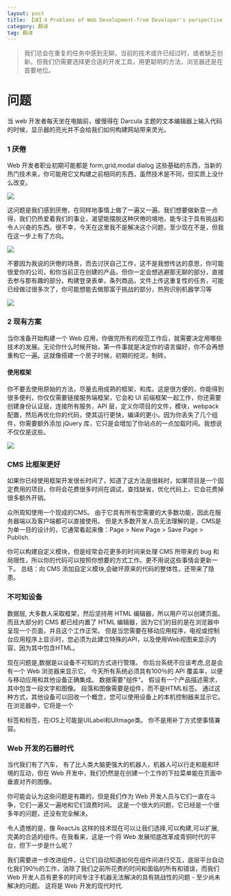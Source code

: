```yaml
---
layout: post
title: 【译】4 Problems of Web Development-from Developer's perspective 
category: 翻译
tag: 翻译
---
```


> 我们总会在重复的任务中感到无聊。当前的技术或许已经过时，或者缺乏创新。但我们仍需要选择更合适的开发工具，用更聪明的方法，浏览器还是在首要地位。

# 问题

当 web 开发者每天坐在电脑前，缓慢得在 Darcula 主题的文本编辑器上输入代码的时候，显示器的亮光并不会给我们如何构建网站带来灵光。

### 1 厌倦

Web 开发者职业初期可能都是 form,grid,modal dialog 这些基础的东西，当新的热门技术来，你可能用它又构建之前相同的东西，虽然技术是不同，但实质上没什么改变。

![](http://7te7uy.com1.z0.glb.clouddn.com/1-4luOcmV31e68HSGkxoXdMw.png)

这问题是我们感到厌倦，在同样地事情上做了一遍又一遍。我们想要做新意一点得，我们仍热爱着我们的事业，渴望能摆脱这种厌倦的境地，能专注于具有挑战和令人兴奋的东西。很不幸，今天在这里我不是解决这个问题，至少现在不是，但我在这一步上有了方向。

![](http://7te7uy.com1.z0.glb.clouddn.com/1-D5erLRvA-QM4b41aWD7oAg.gif)

不要因为我说的厌倦的场景，而去讨厌自己工作，这不是我想传达的意思，你可能很爱你的公司，和你当前正在创建的产品，但你一定会想逃避那无聊的部分，直接去参与那有趣的部分。构建登录表单，条列商品，文件上传这重复性的任务，可能已经做过很多次了，你可能想能去做那富于挑战的部分，热狗识别机器学习等

![](http://7te7uy.com1.z0.glb.clouddn.com/WechatIMG6.jpeg)

### 2 现有方案

当你准备开始构建一个 Web 应用，你做完所有的规范工作后，就需要决定用哪些技术的发展。无论你什么时候开始，第一件事就是决定你的语言偏好，你不会再想重构它一遍。这就像搭建一个房子时候，初期的挖泥，制砖。

#### 使用框架

你不要去使用原始的方法，尽量去用成熟的框架，和库。这是很方便的，你能得到很多便利，你仅仅需要链接服务端框架，它会和 UI 前端框架一起工作，你还需要创建身份认证层，连接所有服务，API 层，定义你项目的文件，模块，webpack 配置，然后再优化你的代码，使其运行更快，编译的更小。因为你丢失了几个组件，你需要额外添加 jQuery 库，它只是会增加了你站点的一点加载时间。我想说不仅仅是这些。

![](http://7te7uy.com1.z0.glb.clouddn.com/1-wY8Q6NEMmkQc0htXz3PEUA.gif)

### CMS 比框架更好

如果你已经使用框架开发很长时间了，知道了这方法是很耗时，如果项目是一个固定费用的项目，你将会花费很多时间在调试，查找缺省，优化代码上，它会花费掉很多额外开销。

众所周知使用一个现成的CMS。 由于它具有所有您需要的大多数功能，因此在服务器端以及客户端都可以直接使用。 但是大多数开发人员无法理解的是，CMS是为单一目的设计的，它通常看起来像：Page > New Page > Save Page > Publish.

你可以构建自定义模块，但是经常会花更多的时间来处理 CMS 所带来的 bug 和局限性，所以你的代码可以按照你想要的方式工作。更不用说这些事情会更新一下。 总结：向 CMS 添加自定义模块,会破坏原来的代码的整体性，还带来了隐患。

### 不可知设备

数据层, 大多数人采取框架，然后坚持用 HTML 编辑器，所以用户可以创建页面。 而且大部分的 CMS 都已经内置了 HTML 编辑器，因为它们的目的是在浏览器中呈现一个页面，并且这个工作正常。 但是当您需要在移动应用程序，电视或控制台应用程序上显示时，您必须为此建立特殊的API，以及使用Web视图来显示内容，因为其中包含HTML。

现在问题是,数据是以设备不可知的方式进行管理。 你后台系统不应该考虑,总是会有一个 Web 浏览器来显示它。 今天所有系统必须具有100％的 API 覆盖率，以便与移动应用和其他设备正确集成。 数据需要"组件"。 假设有一个产品描述需求，其中包含一段文字和图像。 段落和图像需要是组件，而不是HTML标签。 通过这种方式，其他设备可以回收一个概念，您可以使用设备上的本机控制器来显示它。 在浏览器中，它将是一个<p>标签和<img>标签，在iOS上可能是UILabel和UIImage类。 你不是用补丁方式使事情兼容。

### Web 开发的石器时代

当代我们有了汽车， 有了比人类大脑更强大的机器人，机器人可以行走和能和环境的互动，但在 Web 开发中，我们仍然是在创建一个工作的下拉菜单能在页面中垂直对齐的图像。

你可能会认为这些问题是有趣的，但是我们作为 Web 开发人员与它们一直在斗争，它们一遍又一遍地和它们浪费时间。 这是一个很大的问题，它已经是一个很多年的问题，还没有完全解决。

令人遗憾的是，像 ReactJs 这样的技术现在可以让我们选择,可以构建,可以扩展,完美的合适的组件。在我看来，这是一个将 Web 发展彻底改革成青铜时代的平台，但下一步是什么呢？

我们需要进一步改进组件，让它们自动知道如何在组件间进行交互，底层平台自动化我们90％的工作，消除了我们之前所花费的时间和面临的所有和错误，而我们 Web 开发人员有更多的时间专注于机器无法解决的具有挑战性的问题 - 至少尚未解决的问题。 这将是 Web 开发的现代时代.
